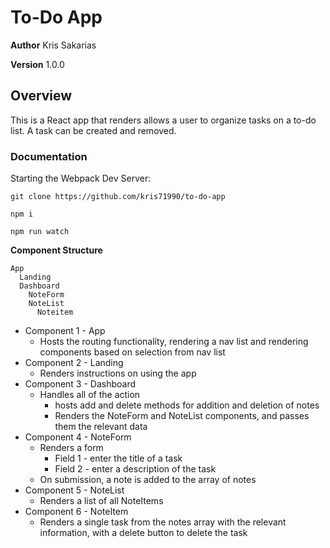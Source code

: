# To-Do App

**Author** Kris Sakarias

**Version** 1.0.0 

## Overview
This is a React app that renders allows a user to organize tasks on a to-do list. A task can be created and removed.

### Documentation
Starting the Webpack Dev Server:

```
git clone https://github.com/kris71990/to-do-app

npm i

npm run watch
```

**Component Structure**
```
App
  Landing
  Dashboard
    NoteForm
    NoteList
      Noteitem
```

- Component 1 - App
  - Hosts the routing functionality, rendering a nav list and rendering components based on selection from nav list
- Component 2 - Landing
  - Renders instructions on using the app
- Component 3 - Dashboard
  - Handles all of the action
    - hosts add and delete methods for addition and deletion of notes
    - Renders the NoteForm and NoteList components, and passes them the relevant data
- Component 4 - NoteForm
  - Renders a form
    - Field 1 - enter the title of a task
    - Field 2 - enter a description of the task
  - On submission, a note is added to the array of notes
- Component 5 - NoteList
  - Renders a list of all NoteItems
- Component 6 - NoteItem
  - Renders a single task from the notes array with the relevant information, with a delete button to delete the task
